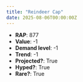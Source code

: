```yaml
---
title: "Reindeer Cap"
date: 2025-08-06T00:00:00Z
---
```

- **RAP**: 877
- **Value**: -1
- **Demand level**: -1
- **Trend**: -1
- **Projected?**: True
- **Hyped?**: True
- **Rare?**: True
